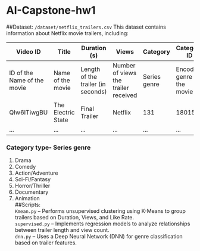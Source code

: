 # AI-Capstone-hw1
##Dataset: ```/dataset/netflix_trailers.csv```
This dataset contains information about Netflix movie trailers, including:
  
| Video ID  | Title  | Duration (s) | Views   | Category        | Category ID | Like Rate | Comment Rate |
|-----------|----------------------------------------------|-------------|---------|----------------|-------------|------------|--------------|
| ID of the Name of the movie | Name of the movie | Length of the trailer (in seconds) | Number of views the trailer received | Series genre | Encoded genre of the movie | Ratio of likes to total interactions | Ratio of comment to total interactions |
| QIw6ITiwgBU | The Electric State | Final Trailer | Netflix | 131 | 1801529 | Sci-Fi/Fantasy | 4 | 0.8 | 0.09 |
| ... | ... | ... | ... | ... | ... | ... | ... | ... | ... |
### Category type- Series genre  
1. Drama
2. Comedy
3. Action/Adventure
4. Sci-Fi/Fantasy
5. Horror/Thriller
6. Documentary
7. Animation  
##Scripts:  
```Kmean.py``` – Performs unsupervised clustering using K-Means to group trailers based on Duration, Views, and Like Rate.  
```supervised.py``` – Implements regression models to analyze relationships between trailer length and view count.  
```dnn.py``` – Uses a Deep Neural Network (DNN) for genre classification based on trailer features.  

